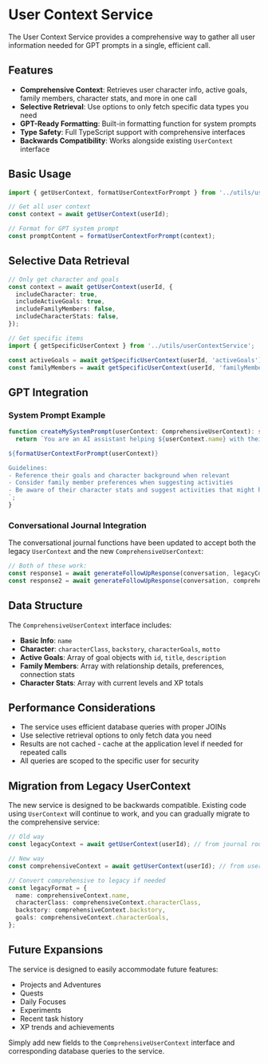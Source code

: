 # User Context Service

The User Context Service provides a comprehensive way to gather all user information needed for GPT prompts in a single, efficient call.

## Features

- **Comprehensive Context**: Retrieves user character info, active goals, family members, character stats, and more in one call
- **Selective Retrieval**: Use options to only fetch specific data types you need
- **GPT-Ready Formatting**: Built-in formatting function for system prompts
- **Type Safety**: Full TypeScript support with comprehensive interfaces
- **Backwards Compatibility**: Works alongside existing `UserContext` interface

## Basic Usage

```typescript
import { getUserContext, formatUserContextForPrompt } from '../utils/userContextService';

// Get all user context
const context = await getUserContext(userId);

// Format for GPT system prompt
const promptContent = formatUserContextForPrompt(context);
```

## Selective Data Retrieval

```typescript
// Only get character and goals
const context = await getUserContext(userId, {
  includeCharacter: true,
  includeActiveGoals: true,
  includeFamilyMembers: false,
  includeCharacterStats: false,
});

// Get specific items
import { getSpecificUserContext } from '../utils/userContextService';

const activeGoals = await getSpecificUserContext(userId, 'activeGoals');
const familyMembers = await getSpecificUserContext(userId, 'familyMembers');
```

## GPT Integration

### System Prompt Example

```typescript
function createMySystemPrompt(userContext: ComprehensiveUserContext): string {
  return `You are an AI assistant helping ${userContext.name} with their tasks.

${formatUserContextForPrompt(userContext)}

Guidelines:
- Reference their goals and character background when relevant
- Consider family member preferences when suggesting activities
- Be aware of their character stats and suggest activities that might help them level up
`;
}
```

### Conversational Journal Integration

The conversational journal functions have been updated to accept both the legacy `UserContext` and the new `ComprehensiveUserContext`:

```typescript
// Both of these work:
const response1 = await generateFollowUpResponse(conversation, legacyContext);
const response2 = await generateFollowUpResponse(conversation, comprehensiveContext);
```

## Data Structure

The `ComprehensiveUserContext` interface includes:

- **Basic Info**: `name`
- **Character**: `characterClass`, `backstory`, `characterGoals`, `motto`
- **Active Goals**: Array of goal objects with `id`, `title`, `description`
- **Family Members**: Array with relationship details, preferences, connection stats
- **Character Stats**: Array with current levels and XP totals

## Performance Considerations

- The service uses efficient database queries with proper JOINs
- Use selective retrieval options to only fetch data you need
- Results are not cached - cache at the application level if needed for repeated calls
- All queries are scoped to the specific user for security

## Migration from Legacy UserContext

The new service is designed to be backwards compatible. Existing code using `UserContext` will continue to work, and you can gradually migrate to the comprehensive service:

```typescript
// Old way
const legacyContext = await getUserContext(userId); // from journal route helper

// New way
const comprehensiveContext = await getUserContext(userId); // from userContextService

// Convert comprehensive to legacy if needed
const legacyFormat = {
  name: comprehensiveContext.name,
  characterClass: comprehensiveContext.characterClass,
  backstory: comprehensiveContext.backstory,
  goals: comprehensiveContext.characterGoals,
};
```

## Future Expansions

The service is designed to easily accommodate future features:

- Projects and Adventures
- Quests 
- Daily Focuses
- Experiments
- Recent task history
- XP trends and achievements

Simply add new fields to the `ComprehensiveUserContext` interface and corresponding database queries to the service.
